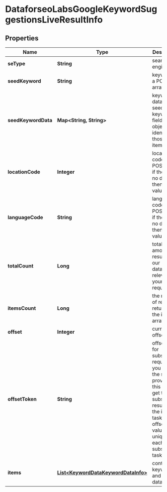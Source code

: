 

# DataforseoLabsGoogleKeywordSuggestionsLiveResultInfo


## Properties

| Name | Type | Description | Notes |
|------------ | ------------- | ------------- | -------------|
|**seType** | **String** | search engine type |  [optional] |
|**seedKeyword** | **String** | keyword in a POST array |  [optional] |
|**seedKeywordData** | **Map&lt;String, String&gt;** | keyword data for the seed keyword fields in this object are identical to those of the items array |  [optional] |
|**locationCode** | **Integer** | location code in a POST array if there is no data, then the value is null |  [optional] |
|**languageCode** | **String** | language code in a POST array if there is no data, then the value is null |  [optional] |
|**totalCount** | **Long** | total amount of results in our database relevant to your request |  [optional] |
|**itemsCount** | **Long** | the number of results returned in the items array |  [optional] |
|**offset** | **Integer** | current offset value |  [optional] |
|**offsetToken** | **String** | offset token for subsequent requests you can use the string provided in this field to get the subsequent results of the initial task; note: offset_token values are unique for each subsequent task |  [optional] |
|**items** | [**List&lt;KeywordDataKeywordDataInfo&gt;**](KeywordDataKeywordDataInfo.md) | contains keywords and related data |  [optional] |



